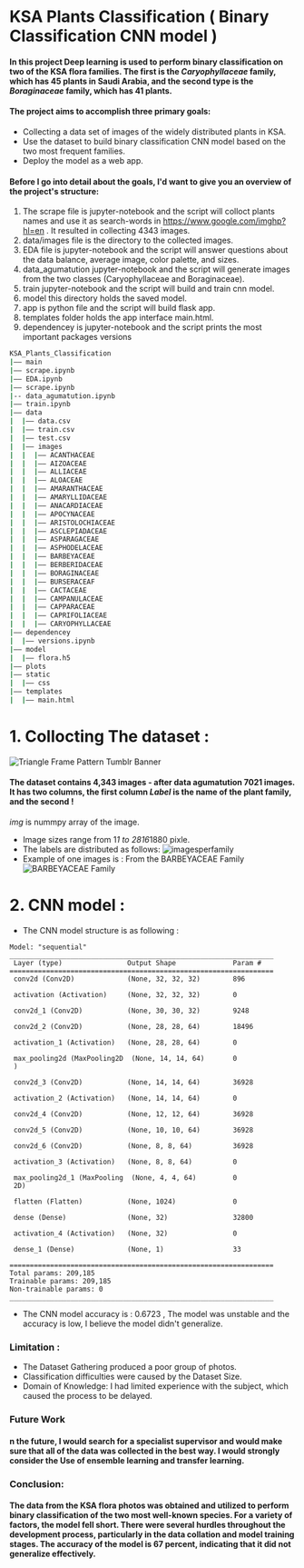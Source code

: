 # KSA Plants Classification ( Binary Classification CNN model ) 
#### In this project Deep learning is used  to perform binary classification on two of the KSA flora families. The first is the *Caryophyllaceae* family, which has 45 plants in Saudi Arabia, and the second type is the  *Boraginaceae* family, which has 41 plants.
#### The project aims to accomplish three primary goals:
-  Collecting a data set of images of the widely distributed plants in KSA.
-  Use the dataset to build  binary classification CNN model based on the two most frequent families. 
-  Deploy the model as a web app.
#### Before I go into detail about the goals, I'd want to give you an overview of the project's structure:
1. The scrape file is jupyter-notebook and the script will colloct plants names and use it as search-words in https://www.google.com/imghp?hl=en . It resulted in collecting 4343 images. 
2. data/images file is the directory to the collected images.
3. EDA file is jupyter-notebook and the script will answer questions about the data balance, average image, color palette, and sizes.
4. data_agumatution jupyter-notebook and the script will generate images from the two classes (Caryophyllaceae and Boraginaceae). 
5. train jupyter-notebook and the script will build and train cnn model. 
6. model this directory holds the saved model. 
7. app is python file and the script will build flask app.
8. templates folder holds the app interface main.html. 
9. dependencey is jupyter-notebook and the script prints the most important packages versions 
``` bash
KSA_Plants_Classification
|–– main
|–– scrape.ipynb
|–– EDA.ipynb
|–– scrape.ipynb
|-- data_agumatution.ipynb
|–– train.ipynb
|–– data
|  |–– data.csv
|  |–– train.csv
|  |–– test.csv
|  |–– images
|  |  |–– ACANTHACEAE
|  |  |–– AIZOACEAE
|  |  |–– ALLIACEAE
|  |  |–– ALOACEAE
|  |  |–– AMARANTHACEAE
|  |  |–– AMARYLLIDACEAE
|  |  |–– ANACARDIACEAE
|  |  |–– APOCYNACEAE
|  |  |–– ARISTOLOCHIACEAE
|  |  |–– ASCLEPIADACEAE
|  |  |–– ASPARAGACEAE
|  |  |–– ASPHODELACEAE
|  |  |–– BARBEYACEAE
|  |  |–– BERBERIDACEAE
|  |  |–– BORAGINACEAE
|  |  |–– BURSERACEAF
|  |  |–– CACTACEAE
|  |  |–– CAMPANULACEAE
|  |  |–– CAPPARACEAE
|  |  |–– CAPRIFOLIACEAE
|  |  |–– CARYOPHYLLACEAE
|–– dependencey
|  |–– versions.ipynb
|–– model
|  |–– flora.h5
|–– plots
|–– static
|  |–– css
|–– templates
|  |–– main.html
``` 
# 1. Collocting The dataset :
![Triangle Frame Pattern Tumblr Banner](https://user-images.githubusercontent.com/59482214/141875921-19455910-b0c0-4bb0-8881-f2034021c231.png)

#### The dataset contains 4,343 images - after data agumatution 7021 images. It has two columns, the first column *Label* is the name of the plant family, and the second !
*img* is nummpy array of the image. 
- Image sizes range from 1*1 to 2816*1880 pixle. 
- The labels are distributed as follows: 
![imagesperfamily](https://user-images.githubusercontent.com/59482214/141881777-9dd5304f-9efa-4f1d-bfa2-768a2cf16331.png)
- Example of one images is : From the BARBEYACEAE Family 
![BARBEYACEAE Family](https://user-images.githubusercontent.com/59482214/141881961-ede286d2-4c04-4ae4-8381-8b036b77fb1d.png)
# 2. CNN model :
- The CNN model structure is as following : 
```
Model: "sequential"
_________________________________________________________________
 Layer (type)                Output Shape              Param #   
=================================================================
 conv2d (Conv2D)             (None, 32, 32, 32)        896       
                                                                 
 activation (Activation)     (None, 32, 32, 32)        0         
                                                                 
 conv2d_1 (Conv2D)           (None, 30, 30, 32)        9248      
                                                                 
 conv2d_2 (Conv2D)           (None, 28, 28, 64)        18496     
                                                                 
 activation_1 (Activation)   (None, 28, 28, 64)        0         
                                                                 
 max_pooling2d (MaxPooling2D  (None, 14, 14, 64)       0         
 )                                                               
                                                                 
 conv2d_3 (Conv2D)           (None, 14, 14, 64)        36928     
                                                                 
 activation_2 (Activation)   (None, 14, 14, 64)        0         
                                                                 
 conv2d_4 (Conv2D)           (None, 12, 12, 64)        36928     
                                                                 
 conv2d_5 (Conv2D)           (None, 10, 10, 64)        36928     
                                                                 
 conv2d_6 (Conv2D)           (None, 8, 8, 64)          36928     
                                                                 
 activation_3 (Activation)   (None, 8, 8, 64)          0         
                                                                 
 max_pooling2d_1 (MaxPooling  (None, 4, 4, 64)         0         
 2D)                                                             
                                                                 
 flatten (Flatten)           (None, 1024)              0         
                                                                 
 dense (Dense)               (None, 32)                32800     
                                                                 
 activation_4 (Activation)   (None, 32)                0         
                                                                 
 dense_1 (Dense)             (None, 1)                 33        
                                                                 
=================================================================
Total params: 209,185
Trainable params: 209,185
Non-trainable params: 0
_________________________________________________________________
```
- The CNN model accuracy is : 0.6723 , The model was unstable and the accuracy is low, I believe the model didn't generalize. 
### Limitation : 
- The Dataset Gathering produced a poor group of photos.
- Classification difficulties were caused by the Dataset Size.
- Domain of Knowledge: I had limited experience with the subject, which caused the process to be delayed.
### Future Work 
#### n the future, I would search for a specialist supervisor and would make sure that all of the data was collected in the best way. I would strongly consider the Use of ensemble learning and  transfer learning.

### Conclusion:
#### The data from the KSA flora photos was obtained and utilized to perform binary classification of the two most well-known species. For a variety of factors, the model fell short. There were several hurdles throughout the development process, particularly in the data collation and model training stages. The accuracy of the model is 67 percent, indicating that it did not generalize effectively.
